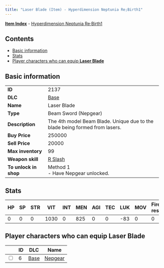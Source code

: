 ```yaml
---
title: "Laser Blade (Item) - Hyperdimension Neptunia Re;Birth1"
---
```


[**Item Index**](/neptunia/rb1/item/index.html) - [Hyperdimension Neptunia Re;Birth1](/neptunia/rb1)

## Contents

- [Basic information](#basic-information)
- [Stats](#stats)
- [Player characters who can equip **Laser Blade**](#player-characters-who-can-equip-laser-blade)

## Basic information

|   |   |
| -- | -- |
| **ID** | 2137 |
| **DLC** | [Base](/neptunia/rb1/dlc/1-base.html) |
| **Name** | Laser Blade |
| **Type** | Beam Sword (Nepgear) |
| **Description** | The 4th model Beam Blade. Unique due to the blade being formed from lasers. |
| **Buy Price** | 250000 |
| **Sell Price** | 20000 |
| **Max inventory** | 99 |
| **Weapon skill** | [R Slash](/neptunia/rb1/skill/1-1003-r-slash.html) |
| **To unlock in shop** | Method 1<br />- Have Nepgear unlocked. |


## Stats

| HP | SP | STR | VIT | INT | MEN | AGI | TEC | LUK | MOV | Fire res. | Ice res. | Wind res. | Lightning res. |
| -- | -- | --- | --- | --- | --- | --- | --- | --- | --- | --------- | -------- | --------- | -------------- |
| 0 | 0 | 0 | 1030 | 0 | 825 | 0 | 0 | -83 | 0 | 0 | 0 | 0 | 0 |


## Player characters who can equip **Laser Blade**

|    | ID | DLC | Name |
| -- | -- | --- | ---- |
| <input type="checkbox" id="rb1-player-1-6" class="trackbox" /> | 6 | [Base](/neptunia/rb1/dlc/1-base.html) | [Nepgear](/neptunia/rb1/player/1-6-nepgear.html) |
